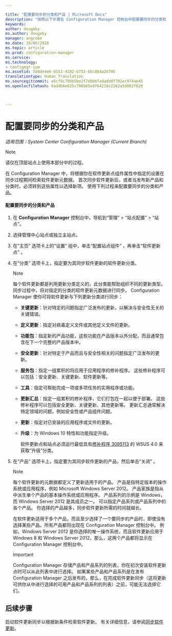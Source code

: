 ```yaml
---

title: "配置要同步的分类和产品 | Microsoft Docs"
description: "按照以下步骤在 Configuration Manager 控制台中配置要同步的分类和产品。"
keywords: 
author: dougeby
ms.author: dougeby
manager: angrobe
ms.date: 10/06/2016
ms.topic: article
ms.prod: configuration-manager
ms.service: 
ms.technology:
- configmgr-sum
ms.assetid: 5ddde4e6-d553-4182-b752-6bc8b4a26745
translationtype: Human Translation
ms.sourcegitcommit: e6cf8c799b5be2f7dbb6fadadddf702ec974ae45
ms.openlocfilehash: 6add66e625c790b65edf64216c2262a5d082f820



---
```

#  <a name="configure-classifications-and-products-to-synchronize"></a>配置要同步的分类和产品  

*适用范围：System Center Configuration Manager (Current Branch)*


> [!NOTE]  
>  请仅在顶层站点上使用本部分中的过程。  

 在 Configuration Manager 中，将根据你在软件更新点组件属性中指定的设置在同步过程期间检索软件更新元数据。 首次同步软件更新后，或者当发布新产品和分类时，必须转到这些属性以选择新项。 使用下列过程来配置要同步的分类和产品。  

#### <a name="to-configure-classifications-and-products-to-synchronize"></a>配置要同步的分类和产品  

1.  在 **Configuration Manager** 控制台中，导航到“管理” > “站点配置” > “站点”。

2. 选择管理中心站点或独立主站点。  

3.  在“主页”  选项卡上的“设置”  组中，单击“配置站点组件” ，再单击“软件更新点” 。

4.  在“分类”  选项卡上，指定要为其同步软件更新的软件更新分类。  

    > [!NOTE]  
    >  每个软件更新都是利用更新分类定义的，此分类能帮助组织不同的更新类型。 同步过程中，将对指定的分类的软件更新元数据进行同步。 Configuration Manager 使你可将软件更新与下列更新分类进行同步：  
    >   
    > - **关键更新**：针对特定的问题指定广泛发布的更新，以解决与安全性无关的关键错误。  
    > - **定义更新**：指定对病毒定义文件或其他定义文件的更新。  
    > - **功能包**：指定新的产品功能，这些功能在产品版本以外分配，而且通常包含在下一个完整的产品版本中。  
    > - **安全更新**：针对特定于产品而且与安全性相关的问题指定广泛发布的更新。  
    > - **服务包**：指定一组累积的将应用于应用程序的修补程序。 这些修补程序可以包括：安全更新、关键更新、软件更新等。  
    > - **工具**：指定可帮助完成一项或多项任务的实用程序或功能。  
    > - **更新汇总**：指定一组累积的修补程序，它们打包在一起以便于部署。 这些修补程序可以包括安全更新、关键更新、其他更新等。 更新汇总通常解决特定领域的问题，例如安全性或产品组件问题。  
    > - **更新**：指定对已安装的应用程序或文件的更新。  
    > - **升级**：为 Windows 10 特性和功能指定升级。  
    >   
    >      软件更新点和站点必须运行最低具有[修补程序 3095113](https://support.microsoft.com/kb/3095113) 的 WSUS 4.0 来获取“升级”分类。  

5.  在“产品”  选项卡上，指定要为其同步软件更新的产品，然后单击“关闭” 。  

    > [!NOTE]  
    >  每个软件更新的元数据都定义了更新适用于的产品。 产品是指特定版本的操作系统或应用程序，例如 Microsoft Windows Server 2012。 产品家族是指从中派生单个产品的基本操作系统或应用程序。 产品系列的示例是 Windows，而 Windows Server 2012 是其成员之一。 可以指定产品系列或产品系列中的各个产品。 你选择的产品越多，同步软件更新所需的时间就越长。  
    >   
    >  在软件更新适用于多个产品，而且至少选择了一个要同步的产品时，即使没有选择某些产品，所有产品都将出现在 Configuration Manager 控制台中。 例如，Windows Server 2012 是你选择的唯一操作系统，而且软件更新应用于 Windows 8 和 Windows Server 2012，那么，这两个产品都将显示在 Configuration Manager 控制台中。  

    > [!IMPORTANT]  
    >  Configuration Manager 存储产品和产品系列的列表，你在初次安装软件更新点时可以从此列表中进行选择。 如果某些产品和产品系列是在发布 Configuration Manager 之后发布的，那么，在完成软件更新同步（这将更新可供你从中进行选择的可用产品和产品系列的列表）之前，可能无法选择它们。  


## <a name="next-steps"></a>后续步骤
启动软件更新同步以根据新条件检索软件更新。 有关详细信息，请参阅[同步软件更新](synchronize-software-updates.md)。



<!--HONumber=Dec16_HO3-->


